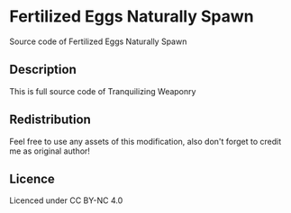 # Fertilized Eggs Naturally Spawn

Source code of Fertilized Eggs Naturally Spawn

## Description
This is full source code of Tranquilizing Weaponry

## Redistribution
Feel free to use any assets of this modification, also don't forget to credit me as original author!

## Licence
Licenced under CC BY-NC 4.0